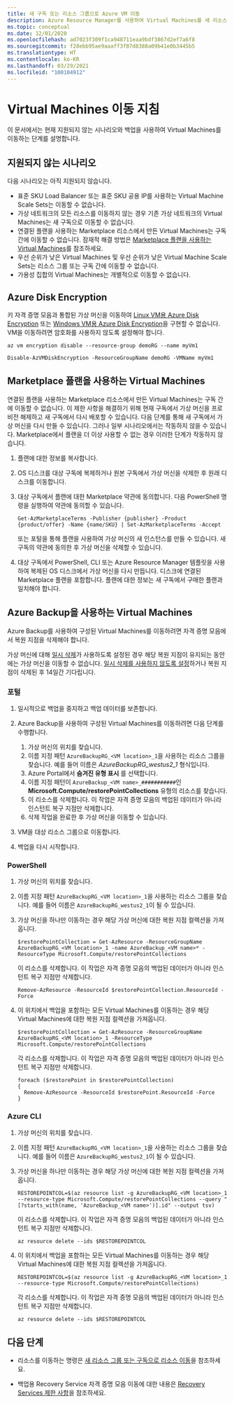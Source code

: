 ```yaml
---
title: 새 구독 또는 리소스 그룹으로 Azure VM 이동
description: Azure Resource Manager를 사용하여 Virtual Machines를 새 리소스 그룹 또는 구독으로 이동합니다.
ms.topic: conceptual
ms.date: 12/01/2020
ms.openlocfilehash: ad7023f309f1ca948711eaa9bdf3867d2ef7a6f8
ms.sourcegitcommit: f28ebb95ae9aaaff3f87d8388a09b41e0b3445b5
ms.translationtype: HT
ms.contentlocale: ko-KR
ms.lasthandoff: 03/29/2021
ms.locfileid: "100104912"
---
```

# <a name="move-guidance-for-virtual-machines"></a>Virtual Machines 이동 지침

이 문서에서는 현재 지원되지 않는 시나리오와 백업을 사용하여 Virtual Machines를 이동하는 단계를 설명합니다.

## <a name="scenarios-not-supported"></a>지원되지 않는 시나리오

다음 시나리오는 아직 지원되지 않습니다.

* 표준 SKU Load Balancer 또는 표준 SKU 공용 IP를 사용하는 Virtual Machine Scale Sets는 이동할 수 없습니다.
* 가상 네트워크의 모든 리소스를 이동하지 않는 경우 기존 가상 네트워크의 Virtual Machines는 새 구독으로 이동할 수 없습니다.
* 연결된 플랜을 사용하는 Marketplace 리소스에서 만든 Virtual Machines는 구독 간에 이동할 수 없습니다. 잠재적 해결 방법은 [Marketplace 플랜을 사용하는 Virtual Machines](#virtual-machines-with-marketplace-plans)를 참조하세요.
* 우선 순위가 낮은 Virtual Machines 및 우선 순위가 낮은 Virtual Machine Scale Sets는 리소스 그룹 또는 구독 간에 이동할 수 없습니다.
* 가용성 집합의 Virtual Machines는 개별적으로 이동할 수 없습니다.

## <a name="azure-disk-encryption"></a>Azure Disk Encryption

키 자격 증명 모음과 통합된 가상 머신을 이동하여 [Linux VM용 Azure Disk Encryption](../../../virtual-machines/linux/disk-encryption-overview.md) 또는 [Windows VM용 Azure Disk Encryption](../../../virtual-machines/windows/disk-encryption-overview.md)을 구현할 수 없습니다. VM을 이동하려면 암호화를 사용하지 않도록 설정해야 합니다.

```azurecli-interactive
az vm encryption disable --resource-group demoRG --name myVm1
```

```azurepowershell-interactive
Disable-AzVMDiskEncryption -ResourceGroupName demoRG -VMName myVm1
```

## <a name="virtual-machines-with-marketplace-plans"></a>Marketplace 플랜을 사용하는 Virtual Machines

연결된 플랜을 사용하는 Marketplace 리소스에서 만든 Virtual Machines는 구독 간에 이동할 수 없습니다. 이 제한 사항을 해결하기 위해 현재 구독에서 가상 머신을 프로비전 해제하고 새 구독에서 다시 배포할 수 있습니다. 다음 단계를 통해 새 구독에서 가상 머신을 다시 만들 수 있습니다. 그러나 일부 시나리오에서는 작동하지 않을 수 있습니다. Marketplace에서 플랜을 더 이상 사용할 수 없는 경우 이러한 단계가 작동하지 않습니다.

1. 플랜에 대한 정보를 복사합니다.

1. OS 디스크를 대상 구독에 복제하거나 원본 구독에서 가상 머신을 삭제한 후 원래 디스크를 이동합니다.

1. 대상 구독에서 플랜에 대한 Marketplace 약관에 동의합니다. 다음 PowerShell 명령을 실행하여 약관에 동의할 수 있습니다.

   ```azurepowershell
   Get-AzMarketplaceTerms -Publisher {publisher} -Product {product/offer} -Name {name/SKU} | Set-AzMarketplaceTerms -Accept
   ```

   또는 포털을 통해 플랜을 사용하여 가상 머신의 새 인스턴스를 만들 수 있습니다. 새 구독의 약관에 동의한 후 가상 머신을 삭제할 수 있습니다.

1. 대상 구독에서 PowerShell, CLI 또는 Azure Resource Manager 템플릿을 사용하여 복제된 OS 디스크에서 가상 머신을 다시 만듭니다. 디스크에 연결된 Marketplace 플랜을 포함합니다. 플랜에 대한 정보는 새 구독에서 구매한 플랜과 일치해야 합니다.

## <a name="virtual-machines-with-azure-backup"></a>Azure Backup을 사용하는 Virtual Machines

Azure Backup를 사용하여 구성된 Virtual Machines를 이동하려면 자격 증명 모음에서 복원 지점을 삭제해야 합니다.

가상 머신에 대해 [일시 삭제](../../../backup/soft-delete-virtual-machines.md)가 사용하도록 설정된 경우 해당 복원 지점이 유지되는 동안에는 가상 머신을 이동할 수 없습니다. [일시 삭제를 사용하지 않도록 설정](../../../backup/backup-azure-security-feature-cloud.md#enabling-and-disabling-soft-delete)하거나 복원 지점이 삭제된 후 14일간 기다립니다.

### <a name="portal"></a>포털

1. 일시적으로 백업을 중지하고 백업 데이터를 보존합니다.
2. Azure Backup을 사용하여 구성된 Virtual Machines를 이동하려면 다음 단계를 수행합니다.

   1. 가상 머신의 위치를 찾습니다.
   2. 이름 지정 패턴 `AzureBackupRG_<VM location>_1`을 사용하는 리소스 그룹을 찾습니다. 예를 들어 이름은 *AzureBackupRG_westus2_1* 형식입니다.
   3. Azure Portal에서 **숨겨진 유형 표시** 를 선택합니다.
   4. 이름 지정 패턴이 `AzureBackup_<VM name>_###########`인 **Microsoft.Compute/restorePointCollections** 유형의 리소스를 찾습니다.
   5. 이 리소스를 삭제합니다. 이 작업은 자격 증명 모음의 백업된 데이터가 아니라 인스턴트 복구 지점만 삭제합니다.
   6. 삭제 작업을 완료한 후 가상 머신을 이동할 수 있습니다.

3. VM을 대상 리소스 그룹으로 이동합니다.
4. 백업을 다시 시작합니다.

### <a name="powershell"></a>PowerShell

1. 가상 머신의 위치를 찾습니다.

1. 이름 지정 패턴 `AzureBackupRG_<VM location>_1`을 사용하는 리소스 그룹을 찾습니다. 예를 들어 이름은 `AzureBackupRG_westus2_1`이 될 수 있습니다.

1. 가상 머신을 하나만 이동하는 경우 해당 가상 머신에 대한 복원 지점 컬렉션을 가져옵니다.

   ```azurepowershell-interactive
   $restorePointCollection = Get-AzResource -ResourceGroupName AzureBackupRG_<VM location>_1 -name AzureBackup_<VM name>* -ResourceType Microsoft.Compute/restorePointCollections
   ```

   이 리소스를 삭제합니다. 이 작업은 자격 증명 모음의 백업된 데이터가 아니라 인스턴트 복구 지점만 삭제합니다.

   ```azurepowershell-interactive
   Remove-AzResource -ResourceId $restorePointCollection.ResourceId -Force
   ```

1. 이 위치에서 백업을 포함하는 모든 Virtual Machines를 이동하는 경우 해당 Virtual Machines에 대한 복원 지점 컬렉션을 가져옵니다.

   ```azurepowershell-interactive
   $restorePointCollection = Get-AzResource -ResourceGroupName AzureBackupRG_<VM location>_1 -ResourceType Microsoft.Compute/restorePointCollections
   ```

   각 리소스를 삭제합니다. 이 작업은 자격 증명 모음의 백업된 데이터가 아니라 인스턴트 복구 지점만 삭제합니다.

   ```azurepowershell-interactive
   foreach ($restorePoint in $restorePointCollection)
   {
     Remove-AzResource -ResourceId $restorePoint.ResourceId -Force
   }
   ```

### <a name="azure-cli"></a>Azure CLI

1. 가상 머신의 위치를 찾습니다.

1. 이름 지정 패턴 `AzureBackupRG_<VM location>_1`을 사용하는 리소스 그룹을 찾습니다. 예를 들어 이름은 `AzureBackupRG_westus2_1`이 될 수 있습니다.

1. 가상 머신을 하나만 이동하는 경우 해당 가상 머신에 대한 복원 지점 컬렉션을 가져옵니다.

   ```azurecli-interactive
   RESTOREPOINTCOL=$(az resource list -g AzureBackupRG_<VM location>_1 --resource-type Microsoft.Compute/restorePointCollections --query "[?starts_with(name, 'AzureBackup_<VM name>')].id" --output tsv)
   ```

   이 리소스를 삭제합니다. 이 작업은 자격 증명 모음의 백업된 데이터가 아니라 인스턴트 복구 지점만 삭제합니다.

   ```azurecli-interactive
   az resource delete --ids $RESTOREPOINTCOL
   ```

1. 이 위치에서 백업을 포함하는 모든 Virtual Machines를 이동하는 경우 해당 Virtual Machines에 대한 복원 지점 컬렉션을 가져옵니다.

   ```azurecli-interactive
   RESTOREPOINTCOL=$(az resource list -g AzureBackupRG_<VM location>_1 --resource-type Microsoft.Compute/restorePointCollections)
   ```

   각 리소스를 삭제합니다. 이 작업은 자격 증명 모음의 백업된 데이터가 아니라 인스턴트 복구 지점만 삭제합니다.

   ```azurecli-interactive
   az resource delete --ids $RESTOREPOINTCOL
   ```

## <a name="next-steps"></a>다음 단계

* 리소스를 이동하는 명령은 [새 리소스 그룹 또는 구독으로 리소스 이동](../move-resource-group-and-subscription.md)을 참조하세요.

* 백업용 Recovery Service 자격 증명 모음 이동에 대한 내용은 [Recovery Services 제한 사항](../../../backup/backup-azure-move-recovery-services-vault.md?toc=/azure/azure-resource-manager/toc.json)을 참조하세요.

